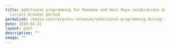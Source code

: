 ```yaml
---
title: Additional programming for Ramadan and Hari Raya celebrations during the
  circuit breaker period
permalink: /media-centre/press-releases/additional-programming-during-the-circuit-breaker-period/
date: 2020-05-22
layout: post
description: ""
image: ""
---
```

